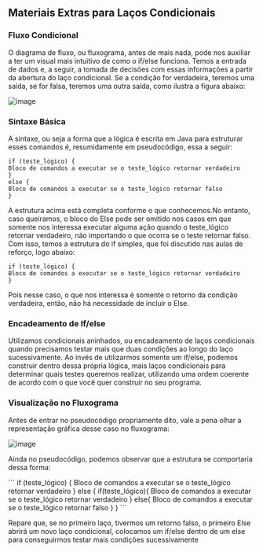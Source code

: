 <h2>Materiais Extras para Laços Condicionais</h2>

<h3>Fluxo Condicional</h3>
<p>O diagrama de fluxo, ou fluxograma, antes de mais nada, pode nos auxiliar a ter um visual mais intuitivo de como o if/else funciona. Temos a entrada de dados e, a seguir, a tomada de decisões com essas informações a partir da abertura do laço condicional. Se a condição for verdadeira, teremos uma saída, se for falsa, teremos uma outra saída, como ilustra a figura abaixo: </p>

![image](https://user-images.githubusercontent.com/62121416/193959797-53facac6-dc59-4f65-ab2a-fdb784b46490.png)

<h3>Sintaxe Básica</h3>
<p>A sintaxe, ou seja a forma que a lógica é escrita em Java para estruturar esses comandos é, resumidamente em pseudocódigo, essa a seguir:</p>

   ```
   if (teste_lógico) {
   Bloco de comandos a executar se o teste_lógico retornar verdadeiro
}
else {
   Bloco de comandos a executar se o teste_lógico retornar falso
}
   ```
<p>
  A estrutura acima está completa conforme o que conhecemos.No entanto, caso queiramos, o bloco do Else pode ser omitido nos casos em que somente nos interessa executar alguma ação quando o teste_lógico retornar verdadeiro, não importando o que ocorra se o teste retornar falso. Com isso, temos a estrutura do if simples, que foi discutido nas aulas de reforço, logo abaixo: </p>
   
   ```
   if (teste_lógico) {
   Bloco de comandos a executar se o teste_lógico retornar verdadeiro
}
   ```   
   <p>Pois nesse caso, o que nos interessa é somente o retorno da condição verdadeira, então, não há necessidade de incluir o Else.</p>
   
   <h3>Encadeamento de If/else</h3>
   <p>Utilizamos condicionais aninhados, ou encadeamento de laços condicionais quando precisamos testar mais que duas condições ao          longo do laço sucessivamente. Ao invés de utilizarmos somente um if/else, podemos construir dentro dessa própria lógica, mais laços condicionais para determinar quais testes queremos realizar, utilizando uma ordem coerente de acordo com o que você quer construir no seu programa.</p>
   
   <h3>Visualização no Fluxograma</h3>
   <p>Antes de entrar no pseudocódigo propriamente dito, vale a pena olhar a representação gráfica desse caso no fluxograma: </p>
   
   ![image](https://user-images.githubusercontent.com/62121416/193960542-c2447591-cdf5-4372-af10-93bbe94f6c20.png)

   <p>Ainda no pseudocódigo, podemos observar que a estrutura se comportaria dessa forma: </p>
   ```
   if (teste_lógico) {
   Bloco de comandos a executar se o teste_lógico retornar verdadeiro
   }
   else {      
      if(teste_lógico){
      Bloco de comandos a executar se o teste_lógico retornar verdadeiro
      }
      else{
      Bloco de comandos a executar se o teste_lógico retornar falso
      }      
   }
   ```
   
   <p> Repare que, se no primeiro laço, tivermos um retorno falso, o primeiro Else abrirá um novo laço condicional, colocamos um if/else dentro de um else para conseguirmos testar mais condições sucessivamente</p>

